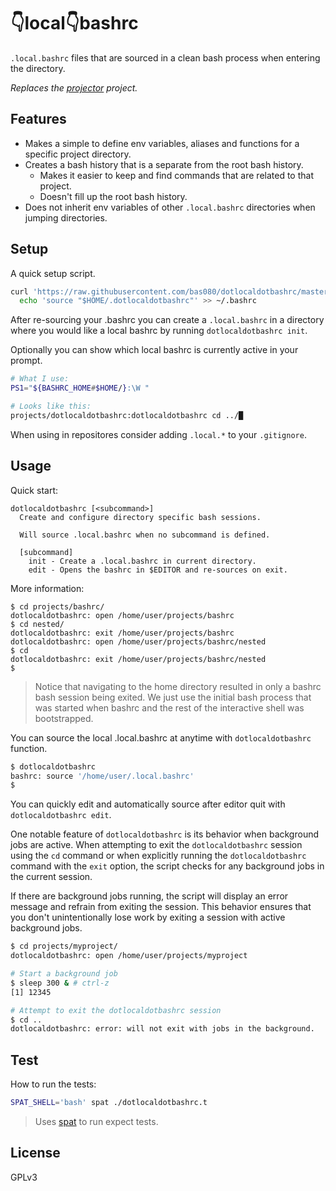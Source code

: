 # 👇local👇bashrc

`.local.bashrc` files that are sourced in a clean bash process when entering
the directory.

*Replaces the [projector](https://github.com/bas080/projector) project.*

## Features

- Makes a simple to define env variables, aliases and functions for a specific
  project directory.
- Creates a bash history that is a separate from the root bash history.
  - Makes it easier to keep and find commands that are related to that project.
  - Doesn't fill up the root bash history.
- Does not inherit env variables of other `.local.bashrc` directories when
  jumping directories.

## Setup

A quick setup script.

```bash
curl 'https://raw.githubusercontent.com/bas080/dotlocaldotbashrc/master/dotlocaldotbashrc' > "$HOME/.dotlocaldotbashrc" &&
  echo 'source "$HOME/.dotlocaldotbashrc"' >> ~/.bashrc
```

After re-sourcing your .bashrc you can create a `.local.bashrc` in a directory where you would like
a local bashrc by running `dotlocaldotbashrc init`.

Optionally you can show which local bashrc is currently active in your prompt.

```bash
# What I use:
PS1="${BASHRC_HOME#$HOME/}:\W "

# Looks like this:
projects/dotlocaldotbashrc:dotlocaldotbashrc cd ../█
```

When using in repositores consider adding `.local.*` to your `.gitignore`.

## Usage

Quick start:

```text
dotlocaldotbashrc [<subcommand>]
  Create and configure directory specific bash sessions.

  Will source .local.bashrc when no subcommand is defined.

  [subcommand]
    init - Create a .local.bashrc in current directory.
    edit - Opens the bashrc in $EDITOR and re-sources on exit.
```

More information:

```
$ cd projects/bashrc/
dotlocaldotbashrc: open /home/user/projects/bashrc
$ cd nested/
dotlocaldotbashrc: exit /home/user/projects/bashrc
dotlocaldotbashrc: open /home/user/projects/bashrc/nested
$ cd
dotlocaldotbashrc: exit /home/user/projects/bashrc/nested
$
```

> Notice that navigating to the home directory resulted in only a bashrc bash
> session being exited. We just use the initial bash process that was started
> when bashrc and the rest of the interactive shell was bootstrapped.

You can source the local .local.bashrc at anytime with `dotlocaldotbashrc` function.

```bash
$ dotlocaldotbashrc
bashrc: source '/home/user/.local.bashrc'
$
```

You can quickly edit and automatically source after editor quit with
`dotlocaldotbashrc edit`.

One notable feature of `dotlocaldotbashrc` is its behavior when background jobs
are active. When attempting to exit the `dotlocaldotbashrc` session using the
`cd` command or when explicitly running the `dotlocaldotbashrc` command with the
`exit` option, the script checks for any background jobs in the current session.

If there are background jobs running, the script will display an error message
and refrain from exiting the session. This behavior ensures that you don't
unintentionally lose work by exiting a session with active background jobs.

```bash
$ cd projects/myproject/
dotlocaldotbashrc: open /home/user/projects/myproject

# Start a background job
$ sleep 300 & # ctrl-z
[1] 12345

# Attempt to exit the dotlocaldotbashrc session
$ cd ..
dotlocaldotbashrc: error: will not exit with jobs in the background.
```

## Test

How to run the tests:

```bash
SPAT_SHELL='bash' spat ./dotlocaldotbashrc.t
```

> Uses [spat](https://github.com/bas080/spat) to run expect tests.

## License

GPLv3
